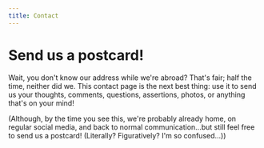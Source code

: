 ```yaml
---
title: Contact
---
```

# Send us a postcard!

Wait, you don't know our address while we're abroad? That's fair; half the time, neither did we. This contact page is the next best thing: use it to send us your thoughts, comments, questions, assertions, photos, or anything that's on your mind!

(Although, by the time you see this, we're probably already home, on regular social media, and back to normal communication...but still feel free to send us a postcard! (Literally? Figuratively? I'm so confused...))
